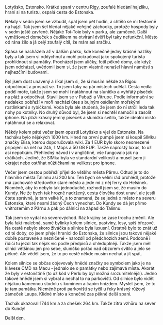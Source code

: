 <!--
.. title: Scandinavia Road Trip - den 7.
.. slug: scandinavia-road-trip-day-07
.. date: 2014-06-11
.. tags: travel,Scandinavia 2014
.. category: travel
.. link: 
.. description: 
.. type: text
-->


Lotyšsko, Estonsko. Krátké spaní v centru Rigy, zoufalé hledání hajzlíku, hraní si na turistu, ospalá cesta do Estonska.

<!-- TEASER_END -->

Někdy v sedm jsem se vzbudil, spal jsem pět hodin, a chtělo se mi festovně na hajzl. Tak jsem šel hledat nějaké veřejné záchodky, protože hospody byly v sedm ještě zavřené. Nějaké Toi-Toie byly v parku, ale zamčené. Další vyměšovací domeček s čudlíkem na otvírání dvěří byl taky nefunkční. Město od rána žilo a já celý zoufalý cítíl, že mám asi sračku.

Spása se nacházela až v dalším parku, kde konečně jedny krásné hazlíky byly a tak jsem si oddychnul a mohl pokračovat jako spokojený turista prohlídnout si památky. Procházel jsem uličky, fotil pěkné domy, ale když jsem odcházel, uvědomil jsem si, že jsem vlastně nenašel hlavní náměstí s nejhezčími budovami.

Byl jsem dost unavený a říkal jsem si, že si musím někde za Rigou odpočinout a prospat se. To jsem taky na pár místech udělal. Cesta vedla podél moře, takže jsem se mohl i natáhnout na sluníčko a vyhřátý píseček na pláž a odpočívat. Stavil jsem se v Pabaži a Vitrupe. Podle informační se nedaleko pobřeží v moři nachází útes s bujným osídlením mořskými rostlinkami a rybičkami. Voda byla ale studená, že jsem do ní strčil leda tak nohy po kotníky. No druhý důvod byl, že jsem si nechtěl namočil a zasolit iphone. Na pláži krásný jemný píseček a sluníčko svítilo, takže ideální místo natáhnout se a relaxovat.

Někdy kolem páté večer jsem opustil Lotyšsko a vjel do Estonska. Na tacháku bylo nějakých 1600 km. Hned na první pumpě jsem si koupil SIMku značky Elisa, kterou doporučovala wiki. Za 1 EUR bylo skoro neomezené připojení na net na 24h, 1 Mbps a 50 GB FUP. Takže naprostý luxus, to už asi nepotkám. Přehledný návod i v angličtině, vše fungovalo jak na drátkách. Jediné, že SIMka byla ve standardní velikosti a musel jsem ji okrájet nebo ostříhat nůžtičkami na velikost pro iphone.

Večer jsem cestou pobřeží přijel do většího města Pärnu. Odtud je to do hlavního města Talinnu asi 200 km. Ten bych se velmi rád prohlédl, protože má zachovalé středověké staré město a jede mi z něj ferry do Helsinek. Nicméně, aby to nebylo tak jednoduché, rozhodl jsem se, že musím do Kundy. Ne že bych tak hrozně nadržený, cesta člověka dost unaví, ale jestli čtete správně, je tam velké K, a to znamená, že se jedná o město na severu Estonska, které nesmí žádný Čech vynechat. Do Kundy se dá jet přímo vnitrozemím z Pärnu a pak po dálnici na západ do Talinnu.

Tak jsem se vydal na severovýchod. Ráz krajiny se zase trochu změnil. Ale byla fakt malebná, samé bylinky kolem silnice, pastviny, lesy, spíš březové. Na cestě nebylo skoro živáčka a silnice byla luxusní. Ostatně bylo to znát už od té doby, co jsem přejel hranici do Estonska, že silnice jsou takové nějaké dobře postavené a nezničené - narozdíl od předchozích zemí. Podobně i řidiči tu jezdí tak nějak víc podle předpisů a ohleduplněji. Takže jsem měl silnici většinou jen pro sebe, sluníčko pořád nad obzorem svítilo a jelo se pěkně. Ale věděl jsem, že to po cestě někde musím nechat a jít spát.

Kolem silnice se občas objevovaly hnědé značky se symbolem jako je na klávese CMD na Macu - jednalo se o památky nebo zajímavá místa. Akorát že byly v estonštině (to už kód v Perlu by byl možná srozumitelnější). Jedno takové hnědé jsem si vybral a nechal to na parkovišti. Od silnice bylo vidět nějakou kamennou stodolu s komínem a čapím hnízdem. Myslel jsem, že to je tam památka. Nicméně proti parkovišti se tyčil u řeky krásný růžový zámeček Laupa. Klidné místo a konečně zas pěkné delší spaní.

Tachák ukazoval 1744 km a za dnešek 264 km. Takže zítra vzhůru na sever do Kundy!

[Další den](/blog/2014/scandinavia-road-trip-day-08/).